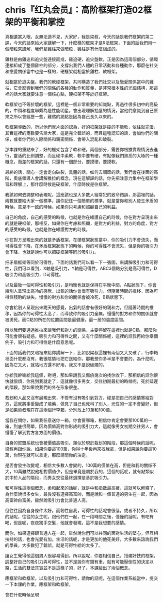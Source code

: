 # chris『红丸会员』：高阶框架打造02框架的平衡和掌控

真相遺當入眼，女無法適不見，大家好，我是梁叔，今天的話是我們框架的第二課，今天的話來給大家講解一下，什麼樣的框架才是R法框架，下面的話我們用一個暗粒來講解，我們拿雞柱來做暗粒，雞柱是有什麼組成的。

雞柱是由雞追和追尖盤連接而成，雞追硬，追尖盤軟，正是因為這兩個部分，循環連接組成了整個雞柱的部分，支撐出我們人體的日常活動和各種動作，那麼在社交和戀愛關係當中也是一樣的，硬框架就相當於雞柱、軟框架。

就相當於追尖盤，我們的軟硬框架，共同構造了我們社交以及戀愛關係當中的雞柱，它會影響到我們的關係的各種的動作和質量，是非常根本性的光細結構，那這裡的話大家就要注意一個核心點，硬框架不等於好框架。

軟框架也不等於壞的框架，這裡是一個非常重要的知識點，再過往很多初中的高級的，中頭和程度聯繫為是性能明星，會出現理解抽屋的情況，當他們意識到自己原來之所以會經歷一些，難熬的跪點是因為自己長久以來的。

軟框架導致的，所以他們就片面的認為，好的框架就是硬的不能軟，依往就完蛋，其實這裡的兩數要告訴大家，這是完全錯誤的，而且這種認知的話，會加你們的關係，或者你們的人際關係和親密關係，會帶入混亂和破裂。

那本課的重點來了，好的框架包含了軟和硬，兩個部分，需要你根據實際情況去進行，靈活的比例調整，而且硬中柔軟，軟中要有硬，有點像我們熟悉的太極的一種概念，而差的框架的話，只還有一個部分，要摸硬，要摸軟。

最終的話，關心一定會走向破裂，具體的話，如何去調節的話，我們會在後面的高階，奧底領導人會講解推拉的概念，現在這解課的話，你先把注意力集中在框架學習和理解上，那什麼時候是硬框架，什麼時候是往框架。

我該如何去調整和表現呢，這應該也是大多數人經常犯的致命錯誤，那這裡的話，兩數就要給大家一個標準，請你記住一個簡單的標準，就是當你和別人發生矛盾的時候，意見不一致的時候，如果你只考慮和照顧自己的利益。

自己的角度，自己的感受的時候，也就是你在維護自己的時候，你在對方呈現出來的就是硬框架，那相反，如果你在考慮和照顧，是對方的利益，對方的角度，對方的感受的時候，也就是你在維護對方的時候。

你在對方呈現出來的就是矛盾框架，在硬框架狀態當中，你的吸引力不會流失，而可得性會下降，在矛盾框架狀態下的時候，你的可得性不會流失，但是你的吸引力會下降，也就是說你可以把硬框架等同於吸引力。

把矛盾框架等同於可得性，下面的話我們可以看一下一張圖，來講解吸引力和可得性，我們可以看到，X軸是吸引力，Y軸是可得性，ABC3個點分別是高可得性，D吸引力和高吸引力，D可得性。

以及最後一個可得性和吸引力，是均衡也就是保持在平衡中間，A點狀態下，你會給別人呈現出高冷的感覺，出氣的話你會很有吸引力，但隨著時間的推移，因為可得性殘酌的缺失，慢慢的對方和你的關係會被冷死，B點狀態下。

你會給別人呈現出來跪天的感覺，出氣的話會有很好的親和力，但隨著時間的推移，因為你的可得性太高了，而導致你的吸引力全無，慢慢的對方和你的關係就會被燙死，而C點的所在的位置區間是最健康，最一居的溫度區間。

所以我們要通過推拉來讓我們和對方的關係，主要停留在這裡也就是C點，那麼你可能會很有疑惑，吸引力和可得性之間，又有什麼關係呢，這裡的話我再給你舉個例子，吸引力和可得性是什麼意思呢。

下面的話我們又暗裡來給你講解一下，比如說梁叔這裡有兩個又大又破了，行李箱裡面什麼都沒有，我很陰情地把它送給你，那我想你多半是不會要的，為什麼呢，因為它又大，就站地方還不好用，我又不是說破爛的。

你給我幹嘛給我這個，對吧，那如果說我又傷痕幾次的找你收下，那相信的話你很快就很煩，你見到我就走了，這就像很多男女，交往初期最初的時候呢，死於延遲的階段，那如果說我們的外在形象很差。

裁划和人品又沒有展現出來，不管有沒有吸引到對方，硬是把自己的感情塞給對方，這就將事愛變成了燒藥，做見了自己也死科了別人，光性的一定不會變好，但是如果梁叔現在在這兩個行李箱，分別放上10萬和100萬。

當我在問你，如果我任意送你一箱，你會要哪箱，相信你肯定會要那100萬的一箱，到底很簡單，因為價值高對你形成的吸引力大，這就像男女初期交往男人，會慢慢了解到對方各方面的價值。

自身的賀盟系統也會被價值高吸引，類似於現於裁划的階段，那這個時候的話呢，梁叔再跟你說，如果你要這100萬，你得十年後再來找我拿，但是如果說你要這10萬，你現在就可以拿走，那麼請問你的決定。

是否會發生改變呢，相信大多數人會變的，100萬的價值在高，但是和我的關係不大，10萬雖然說他相對價值少，但是畢竟是屬於我的，這個的話呢，就有點類似於中於人品的階段，而男女交往最終選擇是基於吸引力。

和可得性這兩個概念，柔和起來的話呢，就是中和指數最高著，這就可以解釋了，為什麼說很多女生，最後沒有選擇高富帥，而是說和一個普通的男生在一起，因為高富帥白富美，雖然說吸引力會比普通人高。

但往往因為自身條件太好，而韌性自我，可得性的話呢會很低，或者不持久，所以的話呢，往往的女生呢，跟他們在一起，在一段時間之後，僅僅的話呢，有吃有喝，但是呢，夜夜獨手空髮，他就會發現，這不是我想要的感情。

而你，如果選擇跟普通人在一起，雖然說你們可以共同的面對生活的堅心，但互相扶持的話，也會光愛有加，生活的話呢，才是更加的他死美好，大多數來諮詢我們的學員，大多數犯了錯誤，就是可得性給的太多了。

讓女生覺得他這個男人很容易得到，所以說呢，你要相信自己，搭建好技的框架，調整好自己的吸引力與可得性，並不是說你有錢有車，就有可能壓倒性的決定以竊，生活的雙法其實並不是這樣子的，好了，本課給出了兩個概念。

應框架和軟框架，以及吸引力和可得性，請你的話呢，在這個作業系統當中，提交一下本課的作業，應框架和軟框架。

會在什麼時候呈現